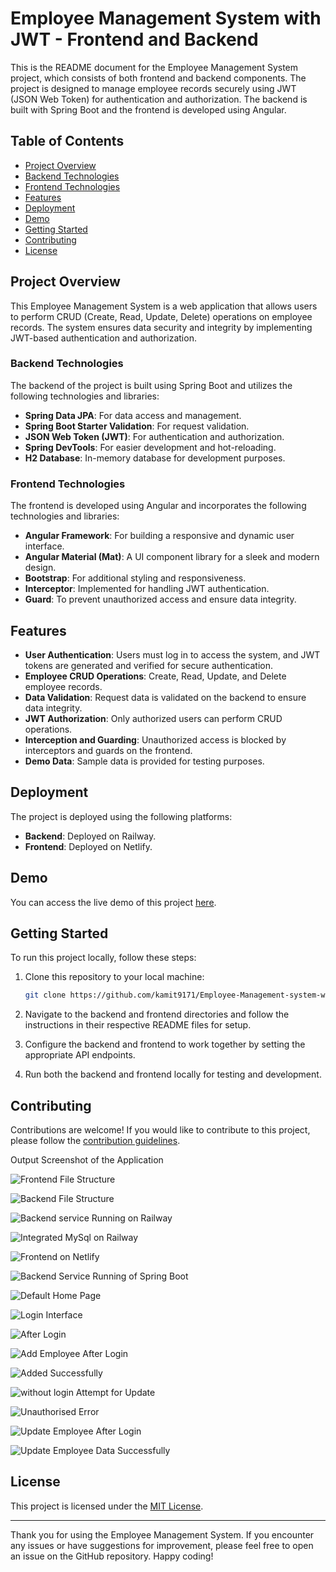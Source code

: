 # Employee Management System with JWT - Frontend and Backend

This is the README document for the Employee Management System project, which consists of both frontend and backend components. The project is designed to manage employee records securely using JWT (JSON Web Token) for authentication and authorization. The backend is built with Spring Boot and the frontend is developed using Angular.

## Table of Contents

- [Project Overview](#project-overview)
- [Backend Technologies](#backend-technologies)
- [Frontend Technologies](#frontend-technologies)
- [Features](#features)
- [Deployment](#deployment)
- [Demo](#demo)
- [Getting Started](#getting-started)
- [Contributing](#contributing)
- [License](#license)

## Project Overview

This Employee Management System is a web application that allows users to perform CRUD (Create, Read, Update, Delete) operations on employee records. The system ensures data security and integrity by implementing JWT-based authentication and authorization.

### Backend Technologies

The backend of the project is built using Spring Boot and utilizes the following technologies and libraries:

- **Spring Data JPA**: For data access and management.
- **Spring Boot Starter Validation**: For request validation.
- **JSON Web Token (JWT)**: For authentication and authorization.
- **Spring DevTools**: For easier development and hot-reloading.
- **H2 Database**: In-memory database for development purposes.

### Frontend Technologies

The frontend is developed using Angular and incorporates the following technologies and libraries:

- **Angular Framework**: For building a responsive and dynamic user interface.
- **Angular Material (Mat)**: A UI component library for a sleek and modern design.
- **Bootstrap**: For additional styling and responsiveness.
- **Interceptor**: Implemented for handling JWT authentication.
- **Guard**: To prevent unauthorized access and ensure data integrity.

## Features

- **User Authentication**: Users must log in to access the system, and JWT tokens are generated and verified for secure authentication.
- **Employee CRUD Operations**: Create, Read, Update, and Delete employee records.
- **Data Validation**: Request data is validated on the backend to ensure data integrity.
- **JWT Authorization**: Only authorized users can perform CRUD operations.
- **Interception and Guarding**: Unauthorized access is blocked by interceptors and guards on the frontend.
- **Demo Data**: Sample data is provided for testing purposes.

## Deployment

The project is deployed using the following platforms:

- **Backend**: Deployed on Railway.
- **Frontend**: Deployed on Netlify.

## Demo

You can access the live demo of this project [here](#insert-demo-link).

## Getting Started

To run this project locally, follow these steps:

1. Clone this repository to your local machine:

   ```bash
   git clone https://github.com/kamit9171/Employee-Management-system-with-jwt-frontend-and-backend.git
   ```

2. Navigate to the backend and frontend directories and follow the instructions in their respective README files for setup.

3. Configure the backend and frontend to work together by setting the appropriate API endpoints.

4. Run both the backend and frontend locally for testing and development.

## Contributing

Contributions are welcome! If you would like to contribute to this project, please follow the [contribution guidelines](CONTRIBUTING.md).


Output Screenshot of the Application


![Frontend File Structure](https://github.com/kamit9171/Employee-Management-system-with-jwt-frontend-and-backend./assets/55205232/4e6b6d82-5acd-411c-9dd5-dbcdb27e8263)


![Backend File Structure](https://github.com/kamit9171/Employee-Management-system-with-jwt-frontend-and-backend./assets/55205232/4f3373ec-3bb9-4da8-aee7-844edec87a70)


![Backend service Running on Railway](https://github.com/kamit9171/Employee-Management-system-with-jwt-frontend-and-backend./assets/55205232/0d0c9b49-839b-43a0-b5ea-2f7b864068c1)



![Integrated MySql on Railway](https://github.com/kamit9171/Employee-Management-system-with-jwt-frontend-and-backend./assets/55205232/490b675f-3bae-498d-b53d-a29452c34e79)



![Frontend on Netlify](https://github.com/kamit9171/Employee-Management-system-with-jwt-frontend-and-backend./assets/55205232/b9213407-72c8-4f94-98ef-493f794226c5)



![Backend Service Running of Spring Boot](https://github.com/kamit9171/Employee-Management-system-with-jwt-frontend-and-backend./assets/55205232/d66018d6-312c-4b77-9b0a-f63287a30d71)


![Default Home Page](https://github.com/kamit9171/Employee-Management-system-with-jwt-frontend-and-backend./assets/55205232/f2b3f532-77dc-434f-bd51-196ef39610ba)



![Login Interface](https://github.com/kamit9171/Employee-Management-system-with-jwt-frontend-and-backend./assets/55205232/49054b96-ed82-4608-8a3a-3c93f87a06c0)


![After Login](https://github.com/kamit9171/Employee-Management-system-with-jwt-frontend-and-backend./assets/55205232/2d947e48-752b-4061-b9e2-f60d10f0c474)



![Add Employee After Login](https://github.com/kamit9171/Employee-Management-system-with-jwt-frontend-and-backend./assets/55205232/f9bcf1b4-54ec-4eca-83f0-0d35a2417480)


![Added Successfully](https://github.com/kamit9171/Employee-Management-system-with-jwt-frontend-and-backend./assets/55205232/6e8110a5-fc90-476d-9a21-d1d0236999ac)


![without login Attempt for Update](https://github.com/kamit9171/Employee-Management-system-with-jwt-frontend-and-backend./assets/55205232/92560e74-5169-471e-b3db-8fe017546f75)


![Unauthorised Error](https://github.com/kamit9171/Employee-Management-system-with-jwt-frontend-and-backend./assets/55205232/098ccf55-d5ac-4107-a14d-9860c5fab279)



![Update Employee After Login](https://github.com/kamit9171/Employee-Management-system-with-jwt-frontend-and-backend./assets/55205232/8e1feadb-2998-4348-8b43-0a796f2bfd07)



![Update Employee Data Successfully](https://github.com/kamit9171/Employee-Management-system-with-jwt-frontend-and-backend./assets/55205232/51688626-4799-45e3-a092-3af968a0961d)







## License

This project is licensed under the [MIT License](LICENSE).

---

Thank you for using the Employee Management System. If you encounter any issues or have suggestions for improvement, please feel free to open an issue on the GitHub repository. Happy coding!
